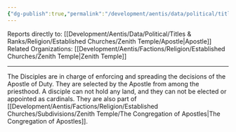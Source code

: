 ```yaml
---
{"dg-publish":true,"permalink":"/development/aentis/data/political/titles-and-ranks/religion/established-churches/zenith-temple/disciples/","tags":["T/R"],"created":"2025-02-26T21:49:45.110-08:00","updated":"2025-02-26T22:19:07.036-08:00"}
---
```


Reports directly to: [[Development/Aentis/Data/Political/Titles & Ranks/Religion/Established Churches/Zenith Temple/Apostle\|Apostle]]
Related Organizations: [[Development/Aentis/Factions/Religion/Established Churches/Zenith Temple\|Zenith Temple]]

---
The Disciples are in charge of enforcing and spreading the decisions of the Apostle of Duty. They are selected by the Apostle from among the priesthood. A disciple can not hold any land, and they can not be elected or appointed as cardinals. They are also part of [[Development/Aentis/Factions/Religion/Established Churches/Subdivisions/Zenith Temple/The Congregation of Apostles\|The Congregation of Apostles]].